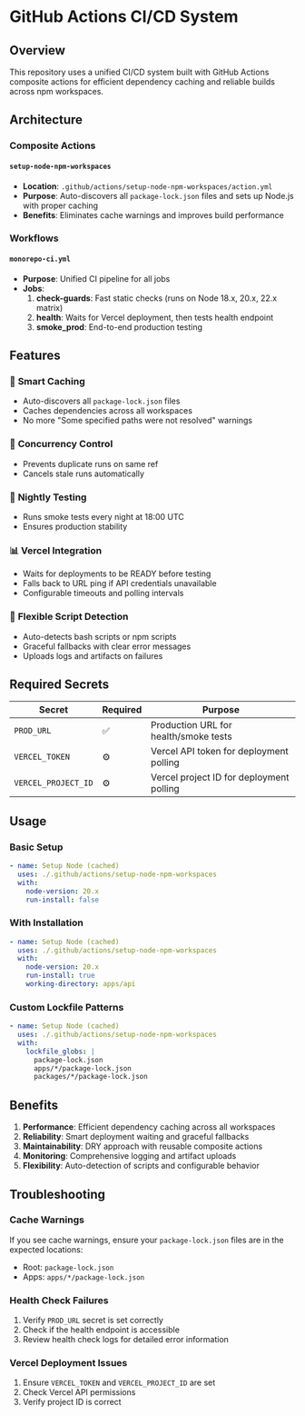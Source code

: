 # GitHub Actions CI/CD System

## Overview

This repository uses a unified CI/CD system built with GitHub Actions composite actions for efficient dependency caching and reliable builds across npm workspaces.

## Architecture

### Composite Actions

#### `setup-node-npm-workspaces`
- **Location**: `.github/actions/setup-node-npm-workspaces/action.yml`
- **Purpose**: Auto-discovers all `package-lock.json` files and sets up Node.js with proper caching
- **Benefits**: Eliminates cache warnings and improves build performance

### Workflows

#### `monorepo-ci.yml`
- **Purpose**: Unified CI pipeline for all jobs
- **Jobs**:
  1. **check-guards**: Fast static checks (runs on Node 18.x, 20.x, 22.x matrix)
  2. **health**: Waits for Vercel deployment, then tests health endpoint
  3. **smoke_prod**: End-to-end production testing

## Features

### 🚀 **Smart Caching**
- Auto-discovers all `package-lock.json` files
- Caches dependencies across all workspaces
- No more "Some specified paths were not resolved" warnings

### 🔄 **Concurrency Control**
- Prevents duplicate runs on same ref
- Cancels stale runs automatically

### 🌙 **Nightly Testing**
- Runs smoke tests every night at 18:00 UTC
- Ensures production stability

### 📊 **Vercel Integration**
- Waits for deployments to be READY before testing
- Falls back to URL ping if API credentials unavailable
- Configurable timeouts and polling intervals

### 🎯 **Flexible Script Detection**
- Auto-detects bash scripts or npm scripts
- Graceful fallbacks with clear error messages
- Uploads logs and artifacts on failures

## Required Secrets

| Secret | Required | Purpose |
|--------|----------|---------|
| `PROD_URL` | ✅ | Production URL for health/smoke tests |
| `VERCEL_TOKEN` | ⚙️ | Vercel API token for deployment polling |
| `VERCEL_PROJECT_ID` | ⚙️ | Vercel project ID for deployment polling |


## Usage

### Basic Setup
```yaml
- name: Setup Node (cached)
  uses: ./.github/actions/setup-node-npm-workspaces
  with:
    node-version: 20.x
    run-install: false
```

### With Installation
```yaml
- name: Setup Node (cached)
  uses: ./.github/actions/setup-node-npm-workspaces
  with:
    node-version: 20.x
    run-install: true
    working-directory: apps/api
```

### Custom Lockfile Patterns
```yaml
- name: Setup Node (cached)
  uses: ./.github/actions/setup-node-npm-workspaces
  with:
    lockfile_globs: |
      package-lock.json
      apps/*/package-lock.json
      packages/*/package-lock.json
```

## Benefits

1. **Performance**: Efficient dependency caching across all workspaces
2. **Reliability**: Smart deployment waiting and graceful fallbacks
3. **Maintainability**: DRY approach with reusable composite actions
4. **Monitoring**: Comprehensive logging and artifact uploads
5. **Flexibility**: Auto-detection of scripts and configurable behavior

## Troubleshooting

### Cache Warnings
If you see cache warnings, ensure your `package-lock.json` files are in the expected locations:
- Root: `package-lock.json`
- Apps: `apps/*/package-lock.json`

### Health Check Failures
1. Verify `PROD_URL` secret is set correctly
2. Check if the health endpoint is accessible
3. Review health check logs for detailed error information

### Vercel Deployment Issues
1. Ensure `VERCEL_TOKEN` and `VERCEL_PROJECT_ID` are set
2. Check Vercel API permissions
3. Verify project ID is correct 